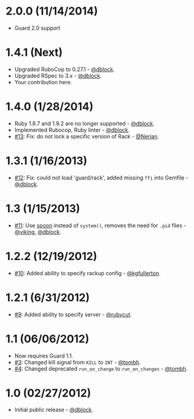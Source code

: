 2.0.0 (11/14/2014)
============
* Guard 2.0 support

1.4.1 (Next)
============

* Upgraded RuboCop to 0.27.1 - [@dblock](https://github.com/dblock).
* Upgraded RSpec to 3.x - [@dblock](https://github.com/dblock).
* Your contribution here.

1.4.0 (1/28/2014)
=================

* Ruby 1.8.7 and 1.9.2 are no longer supported - [@dblock](https://github.com/dblock).
* Implemented Rubocop, Ruby linter - [@dblock](https://github.com/dblock).
* [#13](https://github.com/dblock/guard-rack/pull/13): Fix: do not lock a specific version of Rack - [@Nerian](https://github.com/Nerian).

1.3.1 (1/16/2013)
=================

* [#12](https://github.com/dblock/guard-rack/issues/12): Fix: could not load 'guard/rack', added missing `ffi` into Gemfile - [@dblock](https://github.com/dblock).

1.3 (1/15/2013)
===============

* [#11](https://github.com/dblock/guard-rack/pull/11): Use [spoon](https://github.com/headius/spoon) instead of `system()`, removes the need for `.pid` files - [@viking](https://github.com/viking), [@dblock](https://github.com/dblock).

1.2.2 (12/19/2012)
==================

* [#10](https://github.com/dblock/guard-rack/pull/10): Added ability to specify rackup config - [@kgfullerton](https://github.com/kgfullerton).

1.2.1 (6/31/2012)
=================

* [#9](https://github.com/dblock/guard-rack/pull/3): Added ability to specify server - [@rubycut](https://github.com/rubycut).

1.1 (06/06/2012)
================

* Now requires Guard 1.1.
* [#3](https://github.com/dblock/guard-rack/pull/3): Changed kill signal from `KILL` to `INT` - [@tombh](https://github.com/tombh).
* [#4](https://github.com/dblock/guard-rack/pull/4): Changed deprecated `run_on_change` to `run_on_changes` - [@tombh](https://github.com/tombh).

1.0 (02/27/2012)
================

* Initial public release - [@dblock](https://github.com/dblock).

